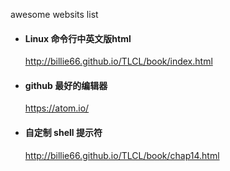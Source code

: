 awesome websits list

- ####  Linux 命令行中英文版html
    http://billie66.github.io/TLCL/book/index.html

- #### github 最好的编辑器
    https://atom.io/

- #### 自定制 shell 提示符
    http://billie66.github.io/TLCL/book/chap14.html
